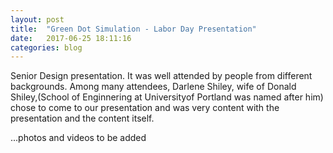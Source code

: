 ```yaml
---
layout: post
title:  "Green Dot Simulation - Labor Day Presentation"
date:   2017-06-25 18:11:16
categories: blog
---
```


Senior Design presentation. It was well attended by people from different backgrounds. Among many attendees, Darlene Shiley, wife of Donald Shiley,(School of Enginnering at Universityof Portland was named after him) chose to come to our presentation and was very content with the presentation and the content itself. 

...photos and videos to be added
